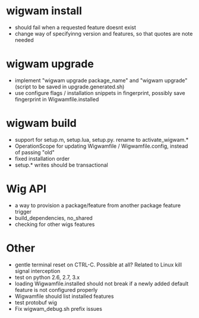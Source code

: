# wigwam install 
 - should fail when a requested feature doesnt exist
 - change way of specifyinng version and features, so that quotes are note needed
 
# wigwam upgrade
 - implement "wigwam upgrade package_name" and "wigwam upgrade" (script to be saved in upgrade.generated.sh)
 - use configure flags / installation snippets in fingerprint, possibly save fingerprint in Wigwamfile.installed

# wigwam build
 - support for setup.m, setup.lua, setup.py. rename to activate_wigwam.*
 - OperationScope for updating Wigwamfile / Wigwamfile.config, instead of passing "old"
 - fixed installation order
 - setup.* writes should be transactional

# Wig API
- a way to provision a package/feature from another package feature trigger
- build_dependencies, no_shared
- checking for other wigs features

# Other
 - gentle terminal reset on CTRL-C. Possible at all? Related to Linux kill signal interception
 - test on python 2.6, 2.7, 3.x
 - loading Wigwamfile.installed should not break if a newly added default feature is not configured properly
 - Wigwamfile should list installed features
 - test protobuf wig
 - Fix wigwam_debug.sh prefix issues
